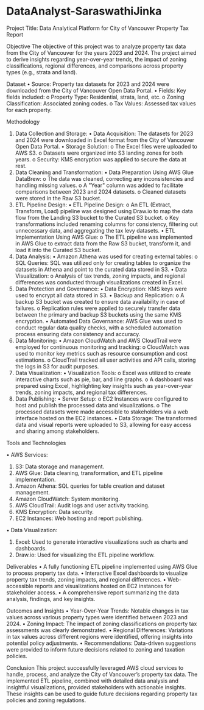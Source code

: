 # DataAnalyst-SaraswathiJinka


Project Title: Data Analytical Platform for City of Vancouver Property Tax Report

Objective
The objective of this project was to analyze property tax data from the City of Vancouver for the years 2023 and 2024. The project aimed to derive insights regarding year-over-year trends, the impact of zoning classifications, regional differences, and comparisons across property types (e.g., strata and land).

Dataset
•	Source: Property tax datasets for 2023 and 2024 were downloaded from the City of Vancouver Open Data Portal.
•	Fields: Key fields included:
o	Property Type: Residential, strata, land, etc.
o	Zoning Classification: Associated zoning codes.
o	Tax Values: Assessed tax values for each property.

Methodology
1. Data Collection and Storage:
•	Data Acquisition: The datasets for 2023 and 2024 were downloaded in Excel format from the City of Vancouver Open Data Portal.
•	Storage Solution:
o	The Excel files were uploaded to AWS S3.
o	Datasets were organized into S3 landing zones for both years.
o	Security: KMS encryption was applied to secure the data at rest.
2. Data Cleaning and Transformation:
•	Data Preparation Using AWS Glue DataBrew:
o	The data was cleaned, correcting any inconsistencies and handling missing values.
o	A "Year" column was added to facilitate comparisons between 2023 and 2024 datasets.
o	Cleaned datasets were stored in the Raw S3 bucket.
3. ETL Pipeline Design:
•	ETL Pipeline Design:
o	An ETL (Extract, Transform, Load) pipeline was designed using Draw.io to map the data flow from the Landing S3 bucket to the Curated S3 bucket.
o	Key transformations included renaming columns for consistency, filtering out unnecessary data, and aggregating the tax levy datasets.
•	ETL Implementation Using AWS Glue:
o	The ETL pipeline was implemented in AWS Glue to extract data from the Raw S3 bucket, transform it, and load it into the Curated S3 bucket.
4. Data Analysis:
•	Amazon Athena was used for creating external tables:
o	SQL Queries: SQL was utilized only for creating tables to organize the datasets in Athena and point to the curated data stored in S3.
•	Data Visualization:
o	Analysis of tax trends, zoning impacts, and regional differences was conducted through visualizations created in Excel.
5. Data Protection and Governance:
•	Data Encryption: KMS keys were used to encrypt all data stored in S3.
•	Backup and Replication:
o	A backup S3 bucket was created to ensure data availability in case of failures.
o	Replication rules were applied to securely transfer data between the primary and backup S3 buckets using the same KMS encryption.
•	Automated Data Governance: AWS Glue was used to conduct regular data quality checks, with a scheduled automation process ensuring data consistency and accuracy.
6. Data Monitoring:
•	Amazon CloudWatch and AWS CloudTrail were employed for continuous monitoring and tracking:
o	CloudWatch was used to monitor key metrics such as resource consumption and cost estimations.
o	CloudTrail tracked all user activities and API calls, storing the logs in S3 for audit purposes.
7. Data Visualization:
•	Visualization Tools:
o	Excel was utilized to create interactive charts such as pie, bar, and line graphs.
o	A dashboard was prepared using Excel, highlighting key insights such as year-over-year trends, zoning impacts, and regional tax differences.
8. Data Publishing:
•	Server Setup:
o	EC2 Instances were configured to host and publish the processed data and visualizations.
o	The processed datasets were made accessible to stakeholders via a web interface hosted on the EC2 instances.
•	Data Storage: The transformed data and visual reports were uploaded to S3, allowing for easy access and sharing among stakeholders.

Tools and Technologies

•	AWS Services:
1. S3: Data storage and management.
2. AWS Glue: Data cleaning, transformation, and ETL pipeline implementation.
3. Amazon Athena: SQL queries for table creation and dataset management.
4. Amazon CloudWatch: System monitoring.
5. AWS CloudTrail: Audit logs and user activity tracking.
6. KMS Encryption: Data security.
7. EC2 Instances: Web hosting and report publishing.
   
•	Data Visualization:
1. Excel: Used to generate interactive visualizations such as charts and dashboards.
2. Draw.io: Used for visualizing the ETL pipeline workflow.

Deliverables
•	A fully functioning ETL pipeline implemented using AWS Glue to process property tax data.
•	Interactive Excel dashboards to visualize property tax trends, zoning impacts, and regional differences.
•	Web-accessible reports and visualizations hosted on EC2 instances for stakeholder access.
•	A comprehensive report summarizing the data analysis, findings, and key insights.

Outcomes and Insights
•	Year-Over-Year Trends: Notable changes in tax values across various property types were identified between 2023 and 2024.
•	Zoning Impact: The impact of zoning classifications on property tax assessments was clearly demonstrated.
•	Regional Differences: Variations in tax values across different regions were identified, offering insights into potential policy adjustments.
•	Recommendations: Data-driven suggestions were provided to inform future decisions related to zoning and taxation policies.

Conclusion
This project successfully leveraged AWS cloud services to handle, process, and analyze the City of Vancouver’s property tax data. The implemented ETL pipeline, combined with detailed data analysis and insightful visualizations, provided stakeholders with actionable insights. These insights can be used to guide future decisions regarding property tax policies and zoning regulations.





